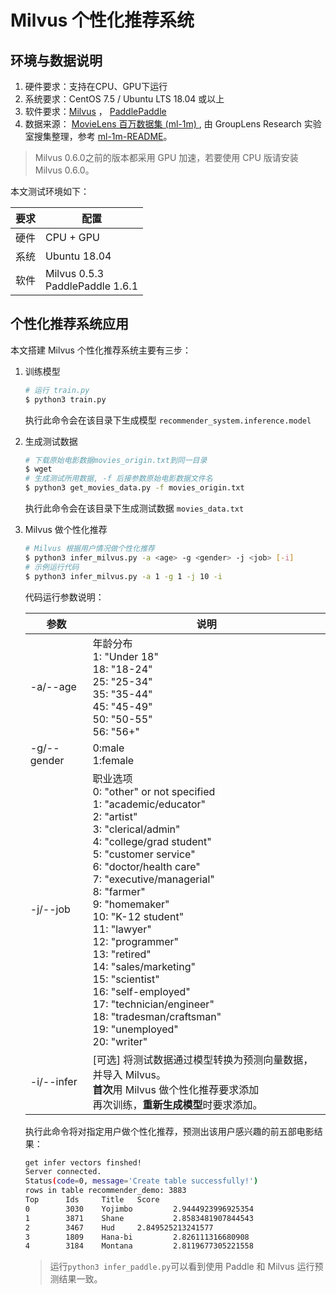 # Milvus 个性化推荐系统

## 环境与数据说明

1. 硬件要求：支持在CPU、GPU下运行
2. 系统要求：CentOS 7.5 / Ubuntu LTS 18.04 或以上 
4. 软件要求：[Milvus](https://milvus.io/docs/zh-CN/userguide/install_milvus/) ， [PaddlePaddle](https://www.paddlepaddle.org.cn/documentation/docs/zh/1.6/beginners_guide/quick_start_cn.html)
4. 数据来源： [MovieLens 百万数据集 (ml-1m) ](http://files.grouplens.org/datasets/movielens/ml-1m.zip), 由 GroupLens Research 实验室搜集整理，参考 [ml-1m-README](http://files.grouplens.org/datasets/movielens/ml-1m-README.txt)。

> Milvus 0.6.0之前的版本都采用 GPU 加速，若要使用 CPU 版请安装 Milvus 0.6.0。

本文测试环境如下：

| 要求 | 配置                                 |
| ---- | ------------------------------------ |
| 硬件 | CPU + GPU                            |
| 系统 | Ubuntu 18.04                         |
| 软件 | Milvus 0.5.3<br />PaddlePaddle 1.6.1 |



## 个性化推荐系统应用

本文搭建 Milvus 个性化推荐系统主要有三步：

1. 训练模型

   ```bash
   # 运行 train.py
   $ python3 train.py
   ```

   执行此命令会在该目录下生成模型 `recommender_system.inference.model`

2. 生成测试数据

   ```bash
   # 下载原始电影数据movies_origin.txt到同一目录
   $ wget 
   # 生成测试所用数据, -f 后接参数原始电影数据文件名
   $ python3 get_movies_data.py -f movies_origin.txt
   ```

   执行此命令会在该目录下生成测试数据 `movies_data.txt`

3. Milvus 做个性化推荐

   ```bash
   # Milvus 根据用户情况做个性化推荐
   $ python3 infer_milvus.py -a <age> -g <gender> -j <job> [-i]
   # 示例运行代码
   $ python3 infer_milvus.py -a 1 -g 1 -j 10 -i
   ```

   代码运行参数说明：

   | 参数        | 说明                                                         |
   | ----------- | ------------------------------------------------------------ |
   | -a/--age    | 年龄分布<br />1: "Under 18" <br />18: "18-24" <br />25: "25-34" <br />35: "35-44" <br />45: "45-49" <br />50: "50-55" <br />56: "56+" |
   | -g/--gender | 0:male<br />1:female                                         |
   | -j/--job    | 职业选项<br />0: "other" or not specified <br />1: "academic/educator" <br />2: "artist" <br />3: "clerical/admin" <br />4: "college/grad student" <br />5: "customer service" <br />6: "doctor/health care" <br />7: "executive/managerial" <br />8: "farmer" <br />9: "homemaker" <br />10: "K-12 student" <br />11: "lawyer" <br />12: "programmer" <br />13: "retired" <br />14: "sales/marketing" <br />15: "scientist" <br />16: "self-employed" <br />17: "technician/engineer" <br />18: "tradesman/craftsman" <br />19: "unemployed" <br />20: "writer" |
   | -i/--infer  | [可选] 将测试数据通过模型转换为预测向量数据，并导入 Milvus。<br />**首次**用 Milvus 做个性化推荐要求添加<br />再次训练，**重新生成模型**时要求添加。 |

   执行此命令将对指定用户做个性化推荐，预测出该用户感兴趣的前五部电影结果：

   ```bash
   get infer vectors finshed!
   Server connected.
   Status(code=0, message='Create table successfully!')
   rows in table recommender_demo: 3883
   Top      Ids     Title   Score
   0        3030    Yojimbo         2.9444923996925354
   1        3871    Shane           2.8583481907844543
   2        3467    Hud     2.849525213241577
   3        1809    Hana-bi         2.826111316680908
   4        3184    Montana         2.8119677305221558
   ```

   > 运行`python3 infer_paddle.py`可以看到使用 Paddle 和 Milvus 运行预测结果一致。